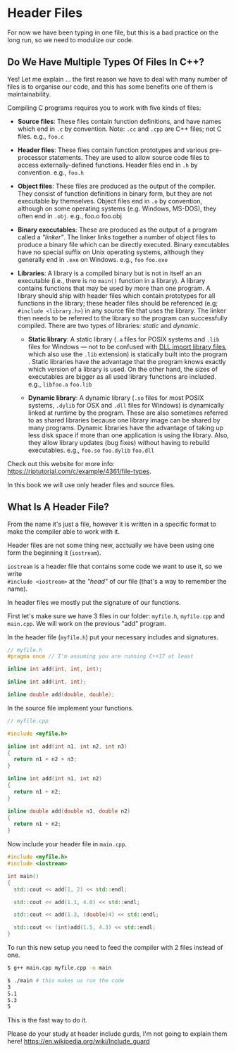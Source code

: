 # Header Files

For now we have been typing in one file, but this is a bad practice on the long run, so we need to modulize our code.

## Do We Have Multiple Types Of Files In C++?

Yes! Let me explain ... the first reason we have to deal with many number of files is to organise our code, and this has some benefits one of them is maintainability.

Compiling C programs requires you to work with five kinds of files:

- __Source files__: These files contain function definitions, and have names which end in `.c` by convention. Note: `.cc` and `.cpp` are C++ files; not C files. e.g., `foo.c`

- __Header files__: These files contain function prototypes and various pre-processor statements. They are used to allow source code files to access externally-defined functions. Header files end in `.h` by convention. e.g., `foo.h`

- __Object files__: These files are produced as the output of the compiler. They consist of function definitions in binary form, but they are not executable by themselves. Object files end in `.o` by convention, although on some operating systems (e.g. Windows, MS-DOS), they often end in `.obj`. e.g., foo.o foo.obj

- __Binary executables__: These are produced as the output of a program called a _"linker"_. The linker links together a number of object files to produce a binary file which can be directly executed. Binary executables have no special suffix on Unix operating systems, although they generally end in `.exe` on Windows. e.g., `foo` `foo.exe`

- __Libraries__: A library is a compiled binary but is not in itself an an executable (i.e., there is no `main()` function in a library). A library contains functions that may be used by more than one program. A library should ship with header files which contain prototypes for all functions in the library; these header files should be referenced (e.g; `#include <library.h>`) in any source file that uses the library. The linker then needs to be referred to the library so the program can successfully compiled. There are two types of libraries: _static_ and _dynamic_.

  - __Static library__:  A static library (`.a` files for POSIX systems and `.lib` files for Windows — not to be confused with [DLL import library files](https://msdn.microsoft.com/en-us/library/windows/desktop/ms682592(v=vs.85).aspx), which also use the `.lib` extension) is statically built into the program . Static libraries have the advantage that the program knows exactly which version of a library is used. On the other hand, the sizes of executables are bigger as all used library functions are included. e.g., `libfoo.a` `foo.lib`

  - __Dynamic library__: A dynamic library (`.so` files for most POSIX systems, `.dylib` for OSX and `.dll` files for Windows) is dynamically linked at runtime by the program. These are also sometimes referred to as shared libraries because one library image can be shared by many programs. Dynamic libraries have the advantage of taking up less disk space if more than one application is using the library. Also, they allow library updates (bug fixes) without having to rebuild executables. e.g., `foo.so` `foo.dylib` `foo.dll`

Check out this website for more info: <https://riptutorial.com/c/example/4361/file-types>.

In this book we will use only header files and source files.

## What Is A Header File?

From the name it's just a file, however it is written in a specific format to make the compiler able to work with it.

Header files are not some thing new, acctually we have been using one form the beginning it (`iostream`).

`iostream` is a header file that contains some code we want to use it, so we write <br>`#include <iostream>` at the _"head"_ of our file (that's a way to remember the name).

In header files we mostly put the signature of our functions.

First let's make sure we have 3 files in our folder: `myfile.h`, `myfile.cpp` and `main.cpp`. We will work on the previous "add" program.

In the header file (`myfile.h`) put your necessary includes and signatures.

```cpp
// myfile.h
#pragma once // I'm assuming you are running C++17 at least

inline int add(int, int, int);

inline int add(int, int);

inline double add(double, double);
```

In the source file implement your functions.

```cpp
// myfile.cpp

#include <myfile.h>

inline int add(int n1, int n2, int n3)
{
  return n1 + n2 + n3;
}

inline int add(int n1, int n2)
{
  return n1 + n2;
}

inline double add(double n1, double n2)
{
  return n1 + n2;
}
```

Now include your header file in `main.cpp`.

```cpp
#include <myfile.h>
#include <iostream>

int main()
{
  std::cout << add(1, 2) << std::endl;

  std::cout << add(1.1, 4.0) << std::endl;

  std::cout << add(1.3, (double)4) << std::endl;

  std::cout << (int)add(1.5, 4.3) << std::endl;
}
```

To run this new setup you need to feed the compiler with 2 files instead of one.

```bash
$ g++ main.cpp myfile.cpp -o main
```

```bash
$ ./main # this makes us run the code
3
5.1
5.3
5
```

This is the fast way to do it.

Please do your study at header include gurds, I'm not going to explain them here! <https://en.wikipedia.org/wiki/Include_guard>
